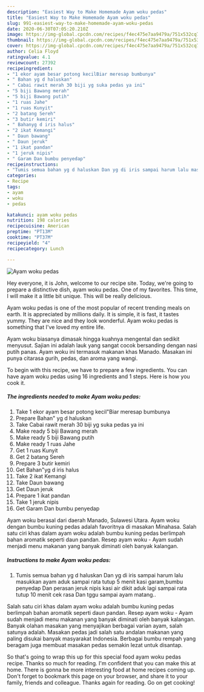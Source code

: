 ```yaml
---
description: "Easiest Way to Make Homemade Ayam woku pedas"
title: "Easiest Way to Make Homemade Ayam woku pedas"
slug: 991-easiest-way-to-make-homemade-ayam-woku-pedas
date: 2020-06-30T07:05:20.210Z
image: https://img-global.cpcdn.com/recipes/f4ec475e7aa9479a/751x532cq70/ayam-woku-pedas-foto-resep-utama.jpg
thumbnail: https://img-global.cpcdn.com/recipes/f4ec475e7aa9479a/751x532cq70/ayam-woku-pedas-foto-resep-utama.jpg
cover: https://img-global.cpcdn.com/recipes/f4ec475e7aa9479a/751x532cq70/ayam-woku-pedas-foto-resep-utama.jpg
author: Celia Floyd
ratingvalue: 4.1
reviewcount: 27392
recipeingredient:
- "1 ekor ayam besar potong kecilBiar meresap bumbunya"
- " Bahan yg d haluskan"
- " Cabai rawit merah 30 biji yg suka pedas ya ini"
- "5 biji Bawang merah"
- "5 biji Bawang putih"
- "1 ruas Jahe"
- "1 ruas Kunyit"
- "2 batang Sereh"
- "3 butir kemiri"
- " Bahanyg d iris halus"
- "2 ikat Kemangi"
- " Daun bawang"
- " Daun jeruk"
- "1 ikat pandan"
- "1 jeruk nipis"
- " Garam Dan bumbu penyedap"
recipeinstructions:
- "Tumis semua bahan yg d haluskan Dan yg di iris sampai harum lalu masukkan ayam aduk sampai rata tutup 5 menit kasi garam,bumbu penyedap Dan perasan jeruk nipis kasi air dikit aduk lagi sampai rata tutup 10 menit cek rasa Dan tggu sampai ayam matang.."
categories:
- Recipe
tags:
- ayam
- woku
- pedas

katakunci: ayam woku pedas 
nutrition: 198 calories
recipecuisine: American
preptime: "PT13M"
cooktime: "PT37M"
recipeyield: "4"
recipecategory: Lunch

---
```



![Ayam woku pedas](https://img-global.cpcdn.com/recipes/f4ec475e7aa9479a/751x532cq70/ayam-woku-pedas-foto-resep-utama.jpg)

Hey everyone, it is John, welcome to our recipe site. Today, we're going to prepare a distinctive dish, ayam woku pedas. One of my favorites. This time, I will make it a little bit unique. This will be really delicious.

Ayam woku pedas is one of the most popular of recent trending meals on earth. It is appreciated by millions daily. It is simple, it is fast, it tastes yummy. They are nice and they look wonderful. Ayam woku pedas is something that I've loved my entire life.

Ayam woku biasanya dimasak hingga kuahnya mengental dan sedikit menyusut. Sajian ini adalah lauk yang sangat cocok bersanding dengan nasi putih panas. Ayam woku ini termasuk makanan khas Manado. Masakan ini punya citarasa gurih, pedas, dan aroma yang wangi.


To begin with this recipe, we have to prepare a few ingredients. You can have ayam woku pedas using 16 ingredients and 1 steps. Here is how you cook it.

<!--inarticleads1-->

##### The ingredients needed to make Ayam woku pedas:

1. Take 1 ekor ayam besar potong kecil&#34;Biar meresap bumbunya
1. Prepare  Bahan&#34; yg d haluskan
1. Take  Cabai rawit merah 30 biji yg suka pedas ya ini
1. Make ready 5 biji Bawang merah
1. Make ready 5 biji Bawang putih
1. Make ready 1 ruas Jahe
1. Get 1 ruas Kunyit
1. Get 2 batang Sereh
1. Prepare 3 butir kemiri
1. Get  Bahan&#34;yg d iris halus
1. Take 2 ikat Kemangi
1. Take  Daun bawang
1. Get  Daun jeruk
1. Prepare 1 ikat pandan
1. Take 1 jeruk nipis
1. Get  Garam Dan bumbu penyedap


Ayam woku berasal dari daerah Manado, Sulawesi Utara. Ayam woku dengan bumbu kuning pedas adalah favoritnya di masakan Minahasa. Salah satu ciri khas dalam ayam woku adalah bumbu kuning pedas berlimpah bahan aromatik seperti daun pandan. Resep ayam woku - Ayam sudah menjadi menu makanan yang banyak diminati oleh banyak kalangan. 

<!--inarticleads2-->

##### Instructions to make Ayam woku pedas:

1. Tumis semua bahan yg d haluskan Dan yg di iris sampai harum lalu masukkan ayam aduk sampai rata tutup 5 menit kasi garam,bumbu penyedap Dan perasan jeruk nipis kasi air dikit aduk lagi sampai rata tutup 10 menit cek rasa Dan tggu sampai ayam matang..


Salah satu ciri khas dalam ayam woku adalah bumbu kuning pedas berlimpah bahan aromatik seperti daun pandan. Resep ayam woku - Ayam sudah menjadi menu makanan yang banyak diminati oleh banyak kalangan. Banyak olahan masakan yang menyajikan berbagai varian ayam, salah satunya adalah. Masakan pedas jadi salah satu andalan makanan yang paling disukai banyak masyarakat Indonesia. Berbagai bumbu rempah yang beragam juga membuat masakan pedas semakin lezat untuk disantap. 

So that's going to wrap this up for this special food ayam woku pedas recipe. Thanks so much for reading. I'm confident that you can make this at home. There is gonna be more interesting food at home recipes coming up. Don't forget to bookmark this page on your browser, and share it to your family, friends and colleague. Thanks again for reading. Go on get cooking!
